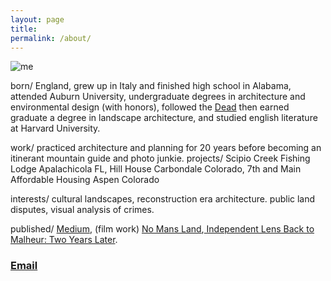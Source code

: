 ```yaml
---
layout: page
title: 
permalink: /about/
---
```





<p><img src="https://jonkalev.s3.us-west-2.amazonaws.com/me-long.jpg" alt="me"/> </p> 
born/ England, grew up in Italy and finished high school in Alabama, attended Auburn University, undergraduate degrees in architecture and environmental design (with honors), followed the <a href="https://en.wikipedia.org/wiki/Grateful_Dead">Dead</a> then earned graduate a degree in landscape architecture, and studied english literature at Harvard University.


work/ practiced architecture and planning for 20 years before becoming an itinerant mountain guide and photo junkie.
projects/ Scipio Creek Fishing Lodge Apalachicola FL, Hill House Carbondale Colorado, 7th and Main Affordable Housing Aspen Colorado

interests/ cultural landscapes, reconstruction era architecture. public land disputes, visual analysis of crimes.

published/ <a href="https://jonkalev.medium.com">Medium</a>, (film work) <a href="https://youtu.be/O2Vy52pqV6k">No Mans Land</a>,<a href="https://www.pbs.org/video/back-malheur-two-years-later-0o4iek/"> Independent Lens
Back to Malheur: Two Years Later</a>. 


### [Email](mailto:contactjonkalev@icloud.com)
